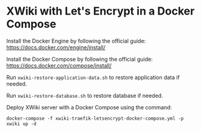 # XWiki with Let's Encrypt in a Docker Compose

Install the Docker Engine by following the official guide: https://docs.docker.com/engine/install/

Install the Docker Compose by following the official guide: https://docs.docker.com/compose/install/

Run `xwiki-restore-application-data.sh` to restore application data if needed.

Run `xwiki-restore-database.sh` to restore database if needed.

Deploy XWiki server with a Docker Compose using the command:

`docker-compose -f xwiki-traefik-letsencrypt-docker-compose.yml -p xwiki up -d`
